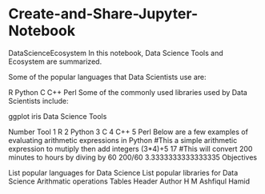 # Create-and-Share-Jupyter-Notebook
DataScienceEcosystem
In this notebook, Data Science Tools and Ecosystem are summarized.

Some of the popular languages that Data Scientists use are:

R
Python
C
C++
Perl
Some of the commonly used libraries used by Data Scientists include:

ggplot
iris
Data Science Tools

Number	Tool
1	R
2	Python
3	C
4	C++
5	Perl
Below are a few examples of evaluating arithmetic expressions in Python
#This a simple arithmetic expression to mutiply then add integers
(3*4)+5 
17
#This will convert 200 minutes to hours by diving by 60
200/60
3.3333333333333335
Objectives

List popular languages for Data Science
List popular libraries for Data Science
Arithmatic operations
Tables
Header
Author
H M Ashfiqul Hamid

